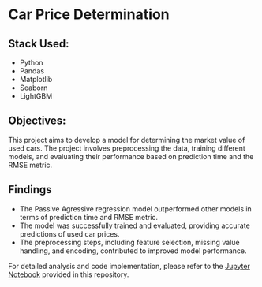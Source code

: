 # Car Price Determination

## Stack Used:

- Python
- Pandas
- Matplotlib
- Seaborn
- LightGBM

## Objectives:

This project aims to develop a model for determining the market value of used cars. The project involves preprocessing the data, training different models, and evaluating their performance based on prediction time and the RMSE metric.


## Findings

- The Passive Agressive regression model outperformed other models in terms of prediction time and RMSE metric.
- The model was successfully trained and evaluated, providing accurate predictions of used car prices.
- The preprocessing steps, including feature selection, missing value handling, and encoding, contributed to improved model performance.


For detailed analysis and code implementation, please refer to the [Jupyter Notebook](https://github.com/Shurgalivan/Portfolio/blob/main/Car%20price%20prediction/car_price_model.ipynb) provided in this repository.
